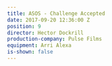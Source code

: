 ```yaml
---
title: ASOS - Challenge Accepted
date: 2017-09-20 12:36:00 Z
position: 9
director: Hector Dockrill
production-company: Pulse Films
equipment: Arri Alexa
is-shown: false
---
```


